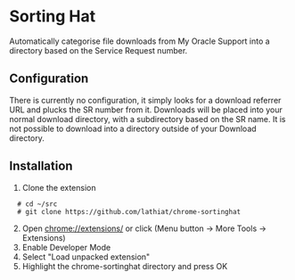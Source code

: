 # Sorting Hat

Automatically categorise file downloads from My Oracle Support into a directory based on the Service Request number.

## Configuration
There is currently no configuration, it simply looks for a download referrer URL and plucks the SR number from it.  Downloads will be placed into your normal download directory, with a subdirectory based on the SR name.  It is not possible to download into a directory outside of your Download directory.

## Installation

1. Clone the extension
```
  # cd ~/src
  # git clone https://github.com/lathiat/chrome-sortinghat
```
2. Open  <a href="chrome://extensions/">chrome://extensions/</a> or click (Menu button -> More Tools -> Extensions)
3. Enable Developer Mode
4. Select "Load unpacked extension"
5. Highlight the chrome-sortinghat directory and press OK
 
 
